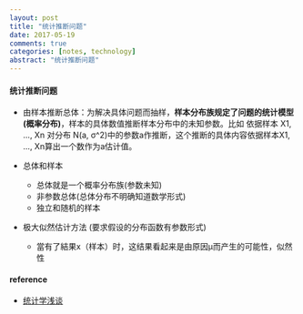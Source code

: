 ```yaml
---
layout: post
title: "统计推断问题"
date: 2017-05-19
comments: true
categories: [notes, technology]
abstract: "统计推断问题"
---
```


#### 统计推断问题
  * 由样本推断总体：为解决具体问题而抽样，**样本分布族规定了问题的统计模型(概率分布)**，样本的具体数值推断样本分布中的未知参数。比如 依据样本 X1, ..., Xn 对分布 N(a, σ^2)中的参数a作推断，这个推断的具体内容依据样本X1, ..., Xn算出一个数作为a估计值。
  
  * 总体和样本
    - 总体就是一个概率分布族(参数未知)
    - 非参数总体(总体分布不明确知道数学形式) 
    - 独立和随机的样本
    
  * 极大似然估计方法 (要求假设的分布函数有参数形式)
    - 當有了結果x（样本）时，这结果看起来是由原因μ而产生的可能性，似然性
####
    
    
#### reference
* [统计学浅谈](http://episte.math.ntu.edu.tw/articles/mm/mm_03_3_07/index.html)
